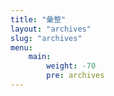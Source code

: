```yaml
---
title: "彙整"
layout: "archives"
slug: "archives"
menu:
    main:
        weight: -70
        pre: archives
---
```

